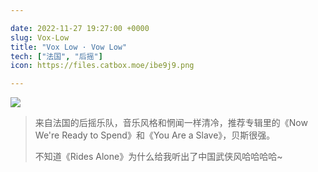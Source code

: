 ```yaml
---

date: 2022-11-27 19:27:00 +0000
slug: Vox-Low
title: "Vox Low · Vow Low"
tech: ["法国", "后摇"]
icon: https://files.catbox.moe/ibe9j9.png

---
```


![](https://files.catbox.moe/74hr05.png)



> 来自法国的后摇乐队，音乐风格和惘闻一样清冷，推荐专辑里的《Now We're Ready to Spend》和《You Are a Slave》，贝斯很强。
>
> 不知道《Rides Alone》为什么给我听出了中国武侠风哈哈哈哈~